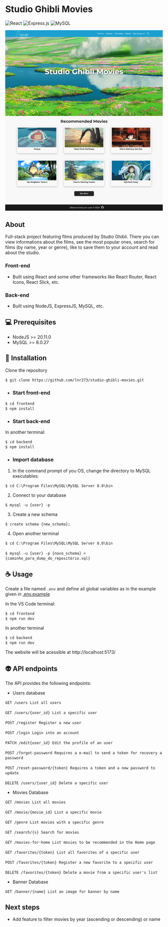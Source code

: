 # Studio Ghibli Movies
![React](https://img.shields.io/badge/react-%2320232a.svg?style=for-the-badge&logo=react&logoColor=%2361DAFB)
![Express.js](https://img.shields.io/badge/express.js-%23404d59.svg?style=for-the-badge&logo=express&logoColor=%2361DAFB)
![MySQL](https://img.shields.io/badge/mysql-4479A1.svg?style=for-the-badge&logo=mysql&logoColor=white)

![home page](frontend/images/home-page.png)

## About
Full-stack project featuring films produced by Studio Ghibli. There you can view informations about the films, see the most popular ones, search for films (by name, year or genre), like to save them to your account and read about the studio.

### Front-end

- Built using React and some other frameworks like React Router, React Icons, React Slick, etc.
### Back-end
- Built using NodeJS, ExpressJS, MySQL, etc.
## 💻 Prerequisites
- NodeJS >= 20.11.0
- MySQL >= 8.0.27

## 🚀 Installation
Clone the repository
``` 
$ git clone https://github.com/lnr273/studio-ghibli-movies.git
```

- ### Start front-end
```
$ cd frontend
$ npm install
```

- ### Start back-end
In another terminal:
```
$ cd backend
$ npm install
```

- ### Import database
1. In the command prompt of you OS, change the directory to MySQL executables:

```
$ cd C:\Program Files\MySQL\MySQL Server 8.0\bin
```
2. Connect to your database
```
$ mysql -u {user} -p
```

3. Create a new schema
```
$ create schema {new_schema};
```

4. Open another terminal

```
$ cd C:\Program Files\MySQL\MySQL Server 8.0\bin

$ mysql -u {user} -p {novo_schema} < {caminho_para_dump_do_repositório.sql}
``` 

## ☕ Usage
Create a file named ```.env``` and define all global variables as in the example given in [.env.example](.env.example)

In the VS Code terminal:
```
$ cd frontend
$ npm run dev
```
In another terminal
```
$ cd backend
$ npm run dev
```
The website will be acessible at http://localhost:5173/

## 👽 API endpoints
The API provides the following endpoints:

- Users database
```
GET /users List all users

GET /users/{user_id} List a specific user

POST /register Register a new user

POST /login Login into an account

PATCH /edit{user_id} Edit the profile of an user

POST /forgot-password Requires a e-mail to send a token for recovery a password

POST /reset-password/{token} Requires a token and a new password to update

DELETE /users/{user_id} Delete a specific user
```

- Movies Database
```
GET /movies List all movies

GET /movie/{movie_id} List a specific movie

GET /genre List movies with a specific genre

GET /search/{s} Search for movies 

GET /movies-for-home List movies to be recommended in the Home page

GET /favorites/{token} List all favorites of a specific user

POST /favorites/{token} Register a new favorite to a specific user

DELETE /favorites/{token} Delete a movie from a specific user's list 
```

- Banner Database
```
GET /banner/{name} List an image for banner by name
```

## Next steps
- Add feature to filter movies by year (ascending or descending) or name
